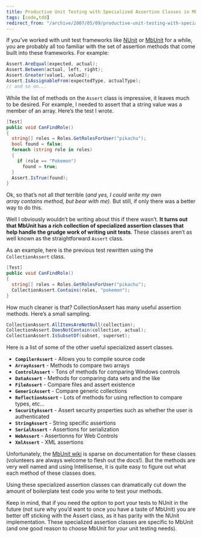 ```yaml
---
title: Productive Unit Testing with Specialized Assertion Classes in MbUnit
tags: [code,tdd]
redirect_from: "/archive/2007/05/09/productive-unit-testing-with-specialized-assertion-classes-in-mbunit.aspx/"
---
```


If you’ve worked with unit test frameworks like
[NUnit](http://nunit.com/ "NUnit") or
[MbUnit](http://mbunit.com/ "MbUnit") for a while, you are probably all
too familiar with the set of assertion methods that come built into
these frameworks. For example:

```csharp
Assert.AreEqual(expected, actual);
Assert.Between(actual, left, right);
Assert.Greater(value1, value2);
Assert.IsAssignableFrom(expectedType, actualType);
// and so on...
```

While the list of methods on the `Assert` class is impressive, it leaves
much to be desired. For example, I needed to assert that a string value
was a member of an array. Here’s the test I wrote.

```csharp
[Test]
public void CanFindRole()
{
  string[] roles = Roles.GetRolesForUser("pikachu");
  bool found = false;
  foreach (string role in roles)
  {
    if (role == "Pokemon")
      found = true;
  }
  Assert.IsTrue(found);
}
```

Ok, so that’s not all *that* terrible (*and yes, I could write my own
array contains method, but bear with me).* But still, if only there was
a better way to do this.

Well I obviously wouldn’t be writing about this if there wasn’t. **It
turns out that MbUnit has a rich collection of specialized assertion
classes that help handle the grudge work of writing unit tests**. These
classes aren’t as well known as the straightforward `Assert` class.

As an example, here is the previous test rewritten using the
`CollectionAssert` class.

```csharp
[Test]
public void CanFindRole()
{
  string[] roles = Roles.GetRolesForUser("pikachu");
  CollectionAssert.Contains(roles, "pokemon");
}
```

How much cleaner is that? CollectionAssert has many useful assertion
methods. Here’s a small sampling.

```csharp
CollectionAssert.AllItemsAreNotNull(collection);
CollectionAssert.DoesNotContain(collection, actual);
CollectionAssert.IsSubsetOf(subset, superset);
```

Here is a list of some of the other useful specialized assert classes.

-   **`CompilerAssert`** - Allows you to compile source code
-   **`ArrayAssert`** - Methods to compare two arrays
-   **`ControlAssert`** - Tons of methods for comparing Windows controls
-   **`DataAssert`** - Methods for comparing data sets and the like
-   **`FileAssert`** - Compare files and assert existence
-   **`GenericAssert`** - Compare generic collections
-   **`ReflectionAssert`** - Lots of methods for using reflection to
    compare types, etc...
-   **`SecurityAssert`** - Assert security properties such as whether
    the user is authenticated
-   **`StringAssert`** - String specific assertions
-   **`SerialAssert`** - Assertions for serialization
-   **`WebAssert`** - Assertionns for Web Controls
-   **`XmlAssert`** - XML assertions

Unfortunately, the [MbUnit
wiki](http://www.mertner.com/confluence/display/MbUnit/Assertions "MbUnit wiki assertions")
is sparse on documentation for these classes (volunteers are always
welcome to flesh out the docs!). But the methods are very well named and
using Intellisense, it is quite easy to figure out what each method of
these classes does.

Using these specialized assertion classes can dramatically cut down the
amount of boilerplate test code you write to test your methods.

Keep in mind, that if you need the option to port your tests to NUnit in
the future (not sure why you’d want to once you have a taste of MbUnit)
you are better off sticking with the Assert class, as it has parity with
the NUnit implementation. These specialized assertion classes are
specific to MbUnit (and one good reason to choose MbUnit for your unit
testing needs).

